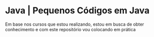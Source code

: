 
# Java | Pequenos Códigos em Java
Em base nos cursos que estou realizando, estou em busca de obter conhecimento e com este repositório vou colocando em prática
